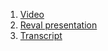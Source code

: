 1. [Video](https://www.youtube.com/watch?v=dOuUQG8Oojo)
2. [Reval presentation](https://bahnovak.github.io/presentation/)
3. [Transcript](https://github.com/bahnovak/presentation/blob/master/transcript.md)
